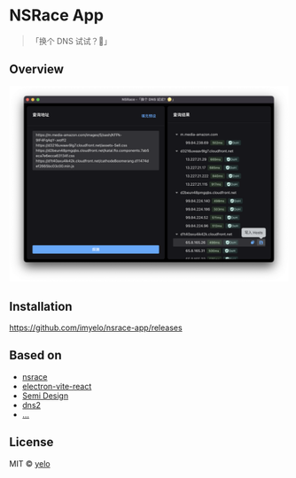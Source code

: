 # NSRace App
> 「换个 DNS 试试？🤔」

## Overview
![screenshot](./docs/assets/screenshot.png)

## Installation
https://github.com/imyelo/nsrace-app/releases

## Based on
- [nsrace](https://github.com/imyelo/nsrace)
- [electron-vite-react](https://github.com/electron-vite/electron-vite-react)
- [Semi Design](https://github.com/DouyinFE/semi-design)
- [dns2](https://github.com/song940/node-dns)
- [...](./package.json)

## License
MIT &copy; [yelo](https://github.com/imyelo)
